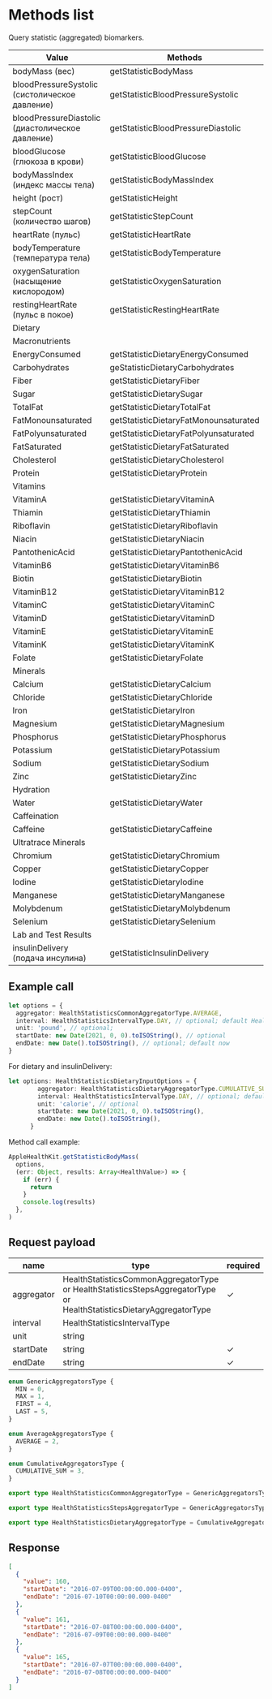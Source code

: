 # Methods list

Query statistic (aggregated) biomarkers.

|Value|Methods|
|---|---|
|bodyMass (вес)|getStatisticBodyMass|
|bloodPressureSystolic (систолическое давление)|getStatisticBloodPressureSystolic|
|bloodPressureDiastolic (диастолическое давление)|getStatisticBloodPressureDiastolic|
|bloodGlucose (глюкоза в крови)|getStatisticBloodGlucose|
|bodyMassIndex (индекс массы тела)|getStatisticBodyMassIndex|
|height (рост)|getStatisticHeight|
|stepCount (количество шагов)|getStatisticStepCount|
|heartRate (пульс)|getStatisticHeartRate|
|bodyTemperature (температура тела)|getStatisticBodyTemperature|
|oxygenSaturation (насыщение кислородом)|getStatisticOxygenSaturation|
|restingHeartRate (пульс в покое)|getStatisticRestingHeartRate|
|Dietary| |
|Macronutrients| |
|EnergyConsumed|getStatisticDietaryEnergyConsumed|
|Carbohydrates|geStatisticDietaryCarbohydrates|
|Fiber|getStatisticDietaryFiber|
|Sugar|getStatisticDietarySugar|
|TotalFat|getStatisticDietaryTotalFat|
|FatMonounsaturated|getStatisticDietaryFatMonounsaturated|
|FatPolyunsaturated|getStatisticDietaryFatPolyunsaturated|
|FatSaturated|getStatisticDietaryFatSaturated|
|Cholesterol|getStatisticDietaryCholesterol|
|Protein|getStatisticDietaryProtein|
|Vitamins| |
|VitaminA|getStatisticDietaryVitaminA|
|Thiamin|getStatisticDietaryThiamin|
|Riboflavin|getStatisticDietaryRiboflavin|
|Niacin|getStatisticDietaryNiacin|
|PantothenicAcid|getStatisticDietaryPantothenicAcid|
|VitaminB6|getStatisticDietaryVitaminB6|
|Biotin|getStatisticDietaryBiotin|
|VitaminB12|getStatisticDietaryVitaminB12|
|VitaminC|getStatisticDietaryVitaminC|
|VitaminD|getStatisticDietaryVitaminD|
|VitaminE|getStatisticDietaryVitaminE|
|VitaminK|getStatisticDietaryVitaminK|
|Folate|getStatisticDietaryFolate|
|Minerals| |
|Calcium|getStatisticDietaryCalcium|
|Chloride|getStatisticDietaryChloride|
|Iron|getStatisticDietaryIron|
|Magnesium|getStatisticDietaryMagnesium|
|Phosphorus|getStatisticDietaryPhosphorus|
|Potassium|getStatisticDietaryPotassium|
|Sodium|getStatisticDietarySodium|
|Zinc|getStatisticDietaryZinc|
|Hydration| |
|Water|getStatisticDietaryWater|
|Caffeination| |
|Caffeine|getStatisticDietaryCaffeine|
|Ultratrace Minerals| |
|Chromium|getStatisticDietaryChromium|
|Copper|getStatisticDietaryCopper|
|Iodine|getStatisticDietaryIodine|
|Manganese|getStatisticDietaryManganese|
|Molybdenum|getStatisticDietaryMolybdenum|
|Selenium|getStatisticDietarySelenium|
|Lab and Test Results||
|insulinDelivery (подача инсулина)|getStatisticInsulinDelivery|



## Example call

```typescript
let options = {
  aggregator: HealthStatisticsCommonAggregatorType.AVERAGE,
  interval: HealthStatisticsIntervalType.DAY, // optional; default HealthStatisticsIntervalType.MONTH
  unit: 'pound', // optional;
  startDate: new Date(2021, 0, 0).toISOString(), // optional
  endDate: new Date().toISOString(), // optional; default now
}
```
For dietary and insulinDelivery:
```typescript
let options: HealthStatisticsDietaryInputOptions = {
        aggregator: HealthStatisticsDietaryAggregatorType.CUMULATIVE_SUM,
        interval: HealthStatisticsIntervalType.DAY, // optional; default HealthStatisticsIntervalType.MONTH
        unit: 'calorie', // optional
        startDate: new Date(2021, 0, 0).toISOString(),
        endDate: new Date().toISOString(),
      }
```

Method call example:

```typescript
AppleHealthKit.getStatisticBodyMass(
  options,
  (err: Object, results: Array<HealthValue>) => {
    if (err) {
      return
    }
    console.log(results)
  },
)
```


## Request payload

|name|type|required|
|---|---|---|
|aggregator|HealthStatisticsCommonAggregatorType or HealthStatisticsStepsAggregatorType or HealthStatisticsDietaryAggregatorType|✓|
|interval|HealthStatisticsIntervalType||
|unit|string||
|startDate|string|✓|
|endDate|string|✓|

```typescript
enum GenericAggregatorsType {
  MIN = 0,
  MAX = 1,
  FIRST = 4,
  LAST = 5,
}

enum AverageAggregatorsType {
  AVERAGE = 2,
}

enum CumulativeAggregatorsType {
  CUMULATIVE_SUM = 3,
}

export type HealthStatisticsCommonAggregatorType = GenericAggregatorsType | AverageAggregatorsType;

export type HealthStatisticsStepsAggregatorType = GenericAggregatorsType | CumulativeAggregatorsType;

export type HealthStatisticsDietaryAggregatorType = CumulativeAggregatorsType
```

## Response

```json
[
  {
    "value": 160,
    "startDate": "2016-07-09T00:00:00.000-0400",
    "endDate": "2016-07-10T00:00:00.000-0400"
  },
  {
    "value": 161,
    "startDate": "2016-07-08T00:00:00.000-0400",
    "endDate": "2016-07-09T00:00:00.000-0400"
  },
  {
    "value": 165,
    "startDate": "2016-07-07T00:00:00.000-0400",
    "endDate": "2016-07-08T00:00:00.000-0400"
  }
]
```

